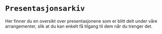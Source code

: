 # `Presentasjonsarkiv`

Her finner du en oversikt over presentasjonene som er blitt delt under våre arrangementer, slik at du kan enkelt få tilgang til dem når du trenger det.